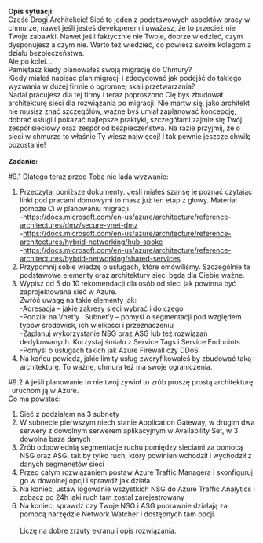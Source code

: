 <b>Opis sytuacji:</b></br>
Cześć Drogi Architekcie! 
Sieć to jeden z podstawowych aspektów pracy w chmurze, nawet jeśli jesteś developerem i uważasz, że to przecież nie Twoje zabawki. Nawet jeśli faktycznie nie Twoje, dobrze wiedzieć, czym dysponujesz a czym nie. Warto też wiedzieć, co powiesz swoim kolegom z działu bezpieczeństwa.
</br>Ale po kolei…</br>
Pamiętasz kiedy planowałeś swoją migrację do Chmury?</br>
Kiedy miałeś napisać plan migracji i zdecydować jak podejść do takiego wyzwania w dużej firmie o ogromnej skali przetwarzania? </br>
Nadal pracujesz dla tej firmy i teraz poproszono Cię byś zbudował architekturę sieci dla rozwiązania po migracji. Nie martw się, jako architekt nie musisz znać szczegółów, ważne byś umiał zaplanować koncepcję, dobrać usługi i pokazać najlepsze praktyki, szczegółami zajmie się Twój zespół sieciowy oraz zespół od bezpieczeństwa.
Na razie przyjmij, że o sieci w chmurze to właśnie Ty wiesz najwięcej! I tak pewnie jeszcze chwilę pozostanie!</br></br>
<b>Zadanie:</b>

#9.1 Dlatego teraz przed Tobą nie lada wyzwanie:
1.	Przeczytaj poniższe dokumenty. Jeśli miałeś szansę je poznać czytając linki pod pracami domowymi to masz już ten etap z głowy. Materiał pomoże Ci w planowaniu migracji.</br>
-https://docs.microsoft.com/en-us/azure/architecture/reference-architectures/dmz/secure-vnet-dmz</br>
-https://docs.microsoft.com/en-us/azure/architecture/reference-architectures/hybrid-networking/hub-spoke</br>
-https://docs.microsoft.com/en-us/azure/architecture/reference-architectures/hybrid-networking/shared-services</br>
2.	Przypomnij sobie wiedzę o usługach, które omówiliśmy. Szczególnie te podstawowe elementy oraz architektury sieci będą dla Ciebie ważne. 
3.	Wypisz od 5 do 10 rekomendacji dla osób od sieci jak powinna być zaprojektowana sieć w Azure.
</br>Zwróć uwagę na takie elementy jak:</br>
-Adresacja – jakie zakresy sieci wybrać i do czego</br>
-Podział na Vnet’y i Subnet’y – pomyśl o segmentacji pod względem typów środowisk, ich wielkości i przeznaczeniu</br>
-Zaplanuj wykorzystanie NSG oraz ASG lub też rozwiązań dedykowanych. Korzystaj śmiało z Service Tags i Service Endpoints</br>
-Pomyśl o usługach takich jak Azure Firewall czy DDoS</br>
4.	Na końcu powiedz, jakie limity usług zweryfikowałeś by zbudować taką architekturę. To ważne, chmura też ma swoje ograniczenia.</br>

#9.2 A jeśli planowanie to nie twój żywioł to zrób proszę prostą architekturę i uruchom ją w Azure.</br>
Co ma powstać:
1)	Sieć z podziałem na 3 subnety
2)	W subnecie pierwszym niech stanie Application Gateway, w drugim dwa serwery z dowolnym serwerem aplikacyjnym w Availability Set, w 3 dowolna baza danych
3)	Zrób odpowiednią segmentacje ruchu pomiędzy sieciami za pomocą NSG oraz ASG, tak by tylko ruch, który powinien wchodził i wychodził z danych segmenetów sieci
4)	Przed całym rozwiązaniem postaw Azure Traffic Managera i skonfiguruj go w dowolnej opcji i sprawdź jak działa
5)	Na koniec, ustaw logowanie wszystkich NSG do Azure Traffic Analytics i zobacz po 24h jaki ruch tam został zarejestrowany
6)	Na koniec, sprawdź czy Twoje NSG i ASG poprawnie działają za pomocą narzędzie Network Watcher i dostępnych tam opcji.</br></br>
Liczę na dobre zrzuty ekranu i opis rozwiązania.  
